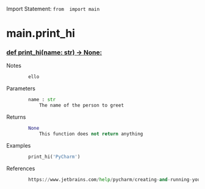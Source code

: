 Import Statement: `from  import main`

# main.print_hi #

### [def print_hi(name: str) -> None:](./../main.py#L3) ###

Notes

```python
        ello
```

Parameters

```python
        name : str
            The name of the person to greet
```

Returns

```python
        None
            This function does not return anything
```

Examples

```python
        print_hi('PyCharm')
```

References

```python
        https://www.jetbrains.com/help/pycharm/creating-and-running-your-first-python-project.html
```

